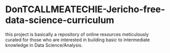 # DonTCALLMEATECHIE-Jericho-free-data-science-curriculum
this project is basically a repository of online resources meticulously curated for those who are interested in building basic to intermediate knowledge in Data Science/Analysis.
